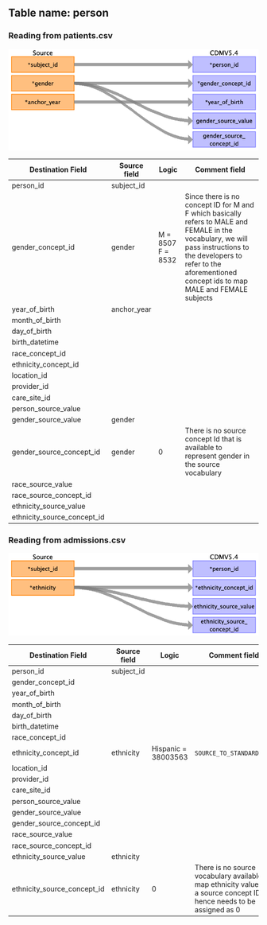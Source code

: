 ## Table name: person

### Reading from patients.csv

![](md_files/image1.png)

| Destination Field | Source field | Logic | Comment field |
| --- | --- | --- | --- |
| person_id | subject_id |  |  |
| gender_concept_id | gender | M = 8507  F = 8532 | Since there is no concept ID for M and F which basically refers to MALE and FEMALE in the vocabulary, we will pass instructions to the developers to refer to the aforementioned concept ids to map MALE and FEMALE subjects<br> |
| year_of_birth | anchor_year |  |  |
| month_of_birth |  |  |  |
| day_of_birth |  |  |  |
| birth_datetime |  |  |  |
| race_concept_id |  |  |  |
| ethnicity_concept_id |  |  |  |
| location_id |  |  |  |
| provider_id |  |  |  |
| care_site_id |  |  |  |
| person_source_value |  |  |  |
| gender_source_value | gender |  |  |
| gender_source_concept_id | gender | 0 | There is no source concept Id that is available to represent gender in the source vocabulary |
| race_source_value |  |  |  |
| race_source_concept_id |  |  |  |
| ethnicity_source_value |  |  |  |
| ethnicity_source_concept_id |  |  |  |

### Reading from admissions.csv

![](md_files/image2.png)

| Destination Field | Source field | Logic | Comment field |
| --- | --- | --- | --- |
| person_id | subject_id |  |  |
| gender_concept_id |  |  |  |
| year_of_birth |  |  |  |
| month_of_birth |  |  |  |
| day_of_birth |  |  |  |
| birth_datetime |  |  |  |
| race_concept_id |  |  |  |
| ethnicity_concept_id | ethnicity | Hispanic = 38003563 | `SOURCE_TO_STANDARD.sql` |
| location_id |  |  |  |
| provider_id |  |  |  |
| care_site_id |  |  |  |
| person_source_value |  |  |  |
| gender_source_value |  |  |  |
| gender_source_concept_id |  |  |  |
| race_source_value |  |  |  |
| race_source_concept_id |  |  |  |
| ethnicity_source_value | ethnicity |  |  |
| ethnicity_source_concept_id | ethnicity | 0 | There is no source vocabulary available to map ethnicity values to a source concept ID hence needs to be assigned as 0 |

